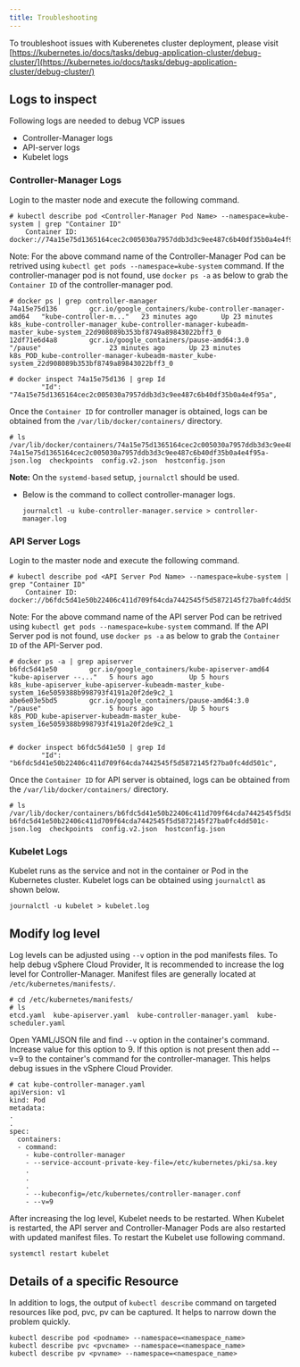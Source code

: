```yaml
---
title: Troubleshooting
---
```

To troubleshoot issues with Kuberenetes cluster deployment, please visit [https://kubernetes.io/docs/tasks/debug-application-cluster/debug-cluster/](https://kubernetes.io/docs/tasks/debug-application-cluster/debug-cluster/)

## Logs to inspect
Following logs are needed to debug VCP issues
 
 * Controller-Manager logs
 * API-server logs 
 * Kubelet logs

### Controller-Manager Logs
Login to the master node and execute the following command.

```
# kubectl describe pod <Controller-Manager Pod Name> --namespace=kube-system | grep "Container ID"
    Container ID:  docker://74a15e75d1365164cec2c005030a7957ddb3d3c9ee487c6b40df35b0a4e4f95a
```
Note: For the above command name of the Controller-Manager Pod can be retrived using `kubectl get pods --namespace=kube-system` command. If the controller-manager pod is not found, use `docker ps -a` as below to grab the `Container ID` of the controller-manager pod.

```
# docker ps | grep controller-manager
74a15e75d136        gcr.io/google_containers/kube-controller-manager-amd64   "kube-controller-m..."   23 minutes ago      Up 23 minutes                           k8s_kube-controller-manager_kube-controller-manager-kubeadm-master_kube-system_22d908089b353bf8749a89843022bff3_0
12df71e6d4a8        gcr.io/google_containers/pause-amd64:3.0                 "/pause"                 23 minutes ago      Up 23 minutes                           k8s_POD_kube-controller-manager-kubeadm-master_kube-system_22d908089b353bf8749a89843022bff3_0

# docker inspect 74a15e75d136 | grep Id
        "Id": "74a15e75d1365164cec2c005030a7957ddb3d3c9ee487c6b40df35b0a4e4f95a",
```

Once the `Container ID` for controller manager is obtained, logs can be obtained from the `/var/lib/docker/containers/` directory.

```
# ls /var/lib/docker/containers/74a15e75d1365164cec2c005030a7957ddb3d3c9ee487c6b40df35b0a4e4f95a
74a15e75d1365164cec2c005030a7957ddb3d3c9ee487c6b40df35b0a4e4f95a-json.log  checkpoints  config.v2.json  hostconfig.json
```

**Note:** On the `systemd-based` setup, `journalctl` should be used.
- Below is the command to collect controller-manager logs.
  ```
  journalctl -u kube-controller-manager.service > controller-manager.log
  ```

### API Server Logs
Login to the master node and execute the following command.

```
# kubectl describe pod <API Server Pod Name> --namespace=kube-system | grep "Container ID"
    Container ID:  docker://b6fdc5d41e50b22406c411d709f64cda7442545f5d5872145f27ba0fc4dd501c
```
Note: For the above command name of the API server Pod can be retrived using `kubectl get pods --namespace=kube-system` command.
If the API Server pod is not found, use `docker ps -a` as below to grab the `Container ID` of the API-Server pod.

```
# docker ps -a | grep apiserver
b6fdc5d41e50        gcr.io/google_containers/kube-apiserver-amd64            "kube-apiserver --..."   5 hours ago         Up 5 hours                              k8s_kube-apiserver_kube-apiserver-kubeadm-master_kube-system_16e5059388b998793f4191a20f2de9c2_1
abe6e03e5bd5        gcr.io/google_containers/pause-amd64:3.0                 "/pause"                 5 hours ago         Up 5 hours                              k8s_POD_kube-apiserver-kubeadm-master_kube-system_16e5059388b998793f4191a20f2de9c2_1


# docker inspect b6fdc5d41e50 | grep Id
        "Id": "b6fdc5d41e50b22406c411d709f64cda7442545f5d5872145f27ba0fc4dd501c",
```

Once the `Container ID` for API server is obtained, logs can be obtained from the `/var/lib/docker/containers/` directory.

```
# ls /var/lib/docker/containers/b6fdc5d41e50b22406c411d709f64cda7442545f5d5872145f27ba0fc4dd501c
b6fdc5d41e50b22406c411d709f64cda7442545f5d5872145f27ba0fc4dd501c-json.log  checkpoints  config.v2.json  hostconfig.json
```

### Kubelet Logs
Kubelet runs as the service and not in the container or Pod in the Kubernetes cluster. Kubelet logs can be obtained using `journalctl` as shown below.

```
journalctl -u kubelet > kubelet.log
```


## Modify log level
Log levels can be adjusted using `--v` option in the pod manifests files. To help debug vSphere Cloud Provider, It is recommended to increase the log level for Controller-Manager. Manifest files are generally located at `/etc/kubernetes/manifests/`.

```
# cd /etc/kubernetes/manifests/
# ls
etcd.yaml  kube-apiserver.yaml  kube-controller-manager.yaml  kube-scheduler.yaml
```

Open YAML/JSON file and find `--v` option in the container's command. Increase value for this option to 9. If this option is not present then add --v=9 to the container's command for the controller-manager. This helps debug issues in the vSphere Cloud Provider.

```
# cat kube-controller-manager.yaml
apiVersion: v1
kind: Pod
metadata:
.
.
spec:
  containers:
  - command:
    - kube-controller-manager
    - --service-account-private-key-file=/etc/kubernetes/pki/sa.key
    .
    .
    .
    - --kubeconfig=/etc/kubernetes/controller-manager.conf
    - --v=9
```
After increasing the log level, Kubelet needs to be restarted. When Kubelet is restarted, the API server and Controller-Manager Pods are also restarted with updated manifest files. To restart the Kubelet use following command.

```
systemctl restart kubelet 
```

## Details of a specific Resource

In addition to logs, the output of `kubectl describe` command on targeted resources like pod, pvc, pv can be captured. It helps to narrow down the problem quickly.

```
kubectl describe pod <podname> --namespace=<namespace_name>
kubectl describe pvc <pvcname> --namespace=<namespace_name>
kubectl describe pv <pvname> --namespace=<namespace_name>
```